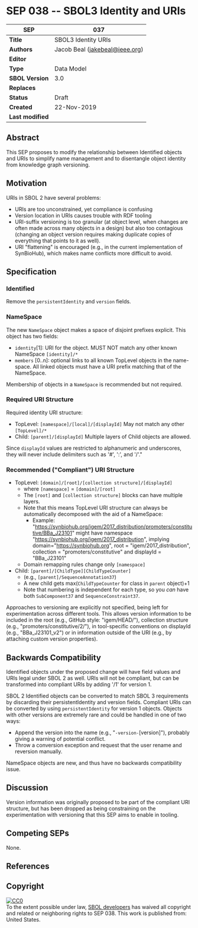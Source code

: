 SEP 038 -- SBOL3 Identity and URIs
===================================

SEP                     | 037
----------------------|--------------
**Title**                | SBOL3 Identity URIs
**Authors**           | Jacob Beal (<jakebeal@ieee.org>)
**Editor**            | 
**Type**               | Data Model
**SBOL Version** | 3.0
**Replaces**        | 
**Status**             | Draft
**Created**          | 22-Nov-2019
**Last modified**  | 

## Abstract

This SEP proposes to modify the relationship between Identified objects and URIs to simplify name management and to disentangle object identity from knowledge graph versioning.

## Motivation <a name='motivation'></a>

URIs in SBOL 2 have several problems:

- URIs are too unconstrained, yet compliance is confusing
- Version location in URIs causes trouble with RDF tooling
- URI-suffix versioning is too granular (at object level, when changes are often made across many objects in a design) but also too contagious (changing an object version requires making duplicate copies of everything that points to it as well).
- URI "flattening" is encouraged (e.g., in the current implementation of SynBioHub), which makes name conflicts more difficult to avoid.


## Specification <a name='specification'></a>

### Identified

Remove the `persistentIdentity` and `version` fields.

### NameSpace

The new `NameSpace` object makes a space of disjoint prefixes explicit.  This object has two fields:

- `identity`[1]: URI for the object.  MUST NOT match any other known NameSpace `[identity]/*`
- `members` [0..n]: optional links to all known TopLevel objects in the name-space.  All linked objects must have a URI prefix matching that of the NameSpace.

Membership of objects in a `NameSpace` is recommended but not required.

### Required URI Structure

Required identity URI structure: 

- TopLevel: `[namespace]/[local]/[displayId]`
	May not match any other `[TopLevel]/*`
- Child: `[parent]/[displayId]`
	Multiple layers of Child objects are allowed.

Since `displayId` values are restricted to alphanumeric and underscores, they will never include delimiters such as '#', ':', and '/'."


### Recommended ("Compliant") URI Structure

- TopLevel: `[domain]/[root]/[collection structure]/[displayId]`
  - where `[namespace]` = `[domain]/[root]`
  - The `[root]` and `[collection structure]` blocks can have multiple layers.
  - Note that this means TopLevel URI structure can always be automatically decomposed with the aid of a NameSpace:
    - Example: "https://synbiohub.org/igem/2017_distribution/promoters/constitutive/BBa_J23101" might have namespace "https://synbiohub.org/igem/2017_distribution", implying domain="https://synbiohub.org", root = "igem/2017_distribution", collection = "promoters/constitutive" and displayId = "BBa_J23101"
  - Domain remapping rules change only `[namespace]`
- Child: `[parent]/[ChildType][ChildTypeCounter]`
  - (e.g., `[parent]/SequenceAnnotation37`)
  - A new child gets max(`ChildTypeCounter` for class in `parent` object)+1
  - Note that numbering is independent for each type, so you _can_ have both `SubComponent37` and `SequenceConstraint37`.


Approaches to versioning are explicitly not specified, being left for experimentation across different tools. This allows version information to be included in the root (e.g., GitHub style: "igem/HEAD/"), collection structure (e.g., "promoters/constitutive/2/"), in tool-specific conventions on displayId (e.g., "BBa_J23101_v2") or in information outside of the URI (e.g., by attaching custom version properties).

## Backwards Compatibility <a name='compatibility'></a>

Identified objects under the proposed change will have field values and URIs legal under SBOL 2 as well. URIs will not be compliant, but can be transformed into compliant URIs by adding '/1' for version 1.

SBOL 2 Identified objects can be converted to match SBOL 3 requirements by discarding their persistentIdentity and version fields.  Compliant URIs can be converted by using `persistentIdentity` for version 1 objects. Objects with other versions are extremely rare and could be handled in one of two ways:

- Append the version into the name (e.g., "`-version-`[version]"), probably giving a warning of potential conflict.
- Throw a conversion exception and request that the user rename and reversion manually.

NameSpace objects are new, and thus have no backwards compatibility issue.

## Discussion <a name='discussion'></a>

Version information was originally proposed to be part of the compliant URI structure, but has been dropped as being constraining on the experimentation with versioning that this SEP aims to enable in tooling.

## Competing SEPs <a name='competing_seps'></a>

None.

References <a name='references'></a>
----------------

Copyright <a name='copyright'></a>
-------------

<p xmlns:dct="http://purl.org/dc/terms/" xmlns:vcard="http://www.w3.org/2001/vcard-rdf/3.0#">
  <a rel="license"
     href="http://creativecommons.org/publicdomain/zero/1.0/">
    <img src="http://i.creativecommons.org/p/zero/1.0/88x31.png" style="border-style: none;" alt="CC0" />
  </a>
  <br />
  To the extent possible under law,
  <a rel="dct:publisher"
     href="sbolstandard.org">
    <span property="dct:title">SBOL developers</span></a>
  has waived all copyright and related or neighboring rights to
  <span property="dct:title">SEP 038</span>.
This work is published from:
<span property="vcard:Country" datatype="dct:ISO3166"
      content="US" about="sbolstandard.org">
  United States</span>.
</p>


